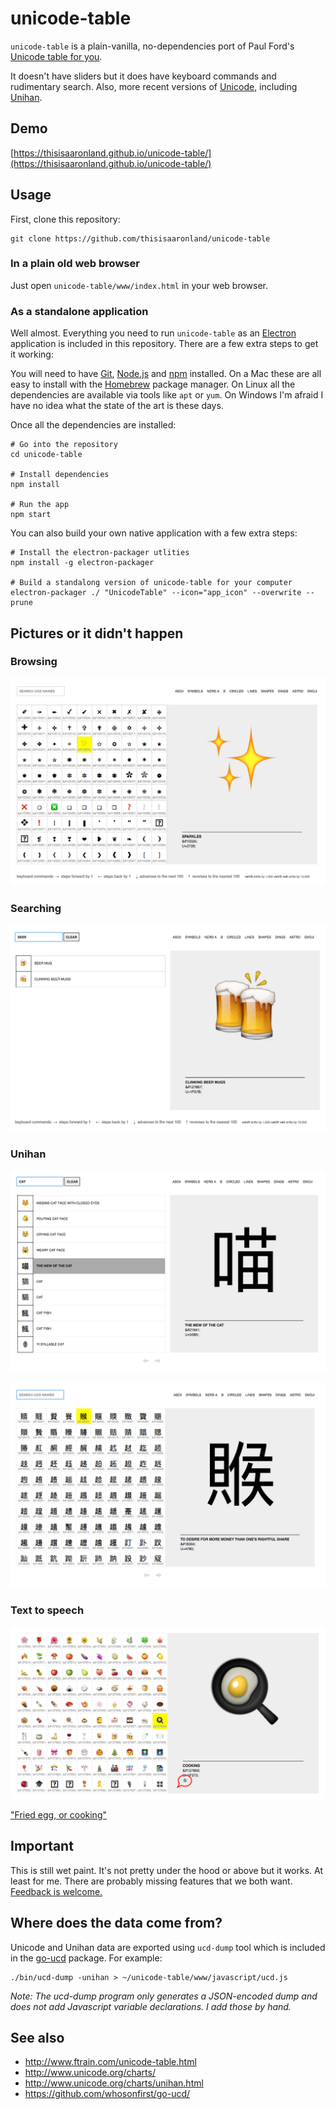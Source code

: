 # unicode-table

`unicode-table` is a plain-vanilla, no-dependencies port of Paul Ford's [Unicode table for you](http://www.ftrain.com/unicode-table.html).

It doesn't have sliders but it does have keyboard commands and rudimentary search. Also, more recent versions of [Unicode](http://www.unicode.org/charts/), including [Unihan](http://www.unicode.org/charts/unihan.html).

## Demo

[https://thisisaaronland.github.io/unicode-table/](https://thisisaaronland.github.io/unicode-table/)

## Usage

First, clone this repository:

```
git clone https://github.com/thisisaaronland/unicode-table
```

### In a plain old web browser

Just open `unicode-table/www/index.html` in your web browser.

### As a standalone application

Well almost. Everything you need to run `unicode-table` as an [Electron](https://electron.atom.io/) application is included in this repository. There are a few extra steps to get it working:

You will need to have [Git](https://git-scm.com/), [Node.js](https://nodejs.org/) and [npm](https://www.npmjs.com/) installed. On a Mac these are all easy to install with the [Homebrew](https://brew.sh/) package manager. On Linux all the dependencies are available via tools like `apt` or `yum`. On Windows I'm afraid I have no idea what the state of the art is these days.

Once all the dependencies are installed:

```
# Go into the repository
cd unicode-table

# Install dependencies
npm install

# Run the app
npm start
```

You can also build your own native application with a few extra steps:

```
# Install the electron-packager utlities
npm install -g electron-packager

# Build a standalong version of unicode-table for your computer
electron-packager ./ "UnicodeTable" --icon="app_icon" --overwrite --prune
```

## Pictures or it didn't happen

### Browsing

![](images/20170501-unicode-table-browse.png)

### Searching

![](images/20170501-unicode-table-search.png)

### Unihan

![](images/20170503-unicode-table-unihan.png)

![](images/20170503-unicode-table-unihan-2.png)

### Text to speech

![](images/20170504-unicode-table-tts.png)

["Fried egg, or cooking"](https://thisisaaronland.github.io/unicode-table/#127859)

## Important

This is still wet paint. It's not pretty under the hood or above but it works. At least for me. There are probably missing features that we both want. [Feedback is welcome.](https://github.com/thisisaaronland/unicode-table/issues)

## Where does the data come from?

Unicode and Unihan data are exported using `ucd-dump` tool which is included in the [go-ucd](https://github.com/whosonfirst/go-ucd/) package. For example:

```
./bin/ucd-dump -unihan > ~/unicode-table/www/javascript/ucd.js
```

_Note: The _ucd-dump_ program only generates a JSON-encoded dump and does not add Javascript variable declarations. I add those by hand._

## See also

* http://www.ftrain.com/unicode-table.html
* http://www.unicode.org/charts/
* http://www.unicode.org/charts/unihan.html
* https://github.com/whosonfirst/go-ucd/
